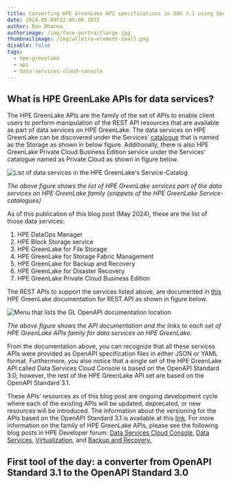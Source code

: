 ```yaml
---
title: Converting HPE GreenLake API specifications in OAS 3.1 using OpenAPI tools
date: 2024-05-09T12:05:06.187Z
author: Ron Dharma
authorimage: /img/face-portraitlarge.jpg
thumbnailimage: /img/alletra-element-small.png
disable: false
tags:
  - hpe-greenlake
  - api
  - data-services-cloud-console
---
```

## What is HPE GreenLake APIs for data services?

The HPE GreenLake APIs are the family of the set of APIs to enable client users to perform manipulation of the REST API resources that are available as part of data services on HPE GreenLake. The data services on HPE GreenLake can be discovered under the Services’ [catalogue](https://common.cloud.hpe.com/services/service-catalog) that is named as the Storage as shown in below figure. Additionally, there is also HPE GreenLake Private Cloud  Business Edition service under the Services’ catalogue named as Private Cloud as shown in figure below.

![List of data services in the HPE GreenLake's Service-Catalog](/img/data-services-for-hpe-greenlake-list.png)

*The above figure shows the list of HPE GreenLake services part of the data services on HPE GreenLake family (snippets of the HPE GreenLake Service-catalogues)*

As of this publication of this blog post (May 2024), these are the list of those data services:

1. HPE DataOps Manager
2. HPE Block Storage service
3. HPE GreenLake for File Storage
4. HPE GreenLake for Storage Fabric Management
5. HPE GreenLake for Backup and Recovery
6. HPE GreenLake for Disaster Recovery
7. HPE GreenLake Private Cloud Business Edition

The REST APIs to support the services listed above, are documented in [this](https://support.hpe.com/hpesc/public/docDisplay?docId=sd00003533en_us&page=ps_api_dscc.html) HPE GreenLake documentation for REST API as shown in figure below.

![Menu that lists the GL OpenAPI documentation location](/img/openapi-top-documentation-available-at-hpe-support.png)

*The above figure shows the API documentation and the links to each set of HPE GreenLake APIs family for data services on HPE GreenLake.*

From the documentation above, you can recognize that all these services APIs were provided as OpenAPI specification files in either JSON or YAML format. Furthermore, you also notice that a single set of the HPE GreenLake API called Data Services Cloud Console is based on the OpenAPI Standard 3.0; however, the rest of the HPE GreenLake API set are based on the OpenAPI Standard 3.1. 

These APIs’ resources as of this blog post are ongoing development cycle where each of the existing APIs will be updated, deprecated, or new resources will be introduced. The information about the versioning for the APIs based on the OpenAPI Standard 3.1 is available at this [link](https://developer.greenlake.hpe.com/docs/greenlake/guides/public/standards/versioning_basics/). For more information on the family of HPE GreenLake APIs, please see the following blog posts in HPE Developer forum: [Data Services Cloud Console](https://developer.hpe.com/blog/getting-started-with-the-hpe-data-services-cloud-console-public-rest-api), [Data Services](https://developer.hpe.com/blog/getting-started-with-hpe-greenlake-api-for-data-services/), [Virtualization](https://developer.hpe.com/blog/getting-started-with-hpe-greenlake-api-for-virtualization/), and [Backup and Recovery.](https://developer.hpe.com/blog/getting-started-with-hpe-greenlake-api-for-backup-and-recovery/)

## First tool of the day: a converter from OpenAPI Standard 3.1 to the OpenAPI Standard 3.0